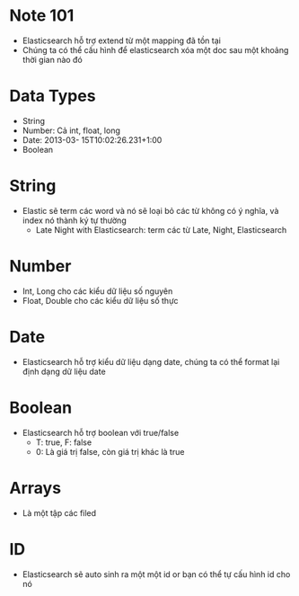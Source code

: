 # Note 101
* Elasticsearch hỗ trợ extend từ một mapping đã tồn tại
* Chúng ta có thể cấu hình để elasticsearch xóa một doc sau một khoảng thời gian nào đó

# Data Types
* String
* Number: Cả int, float, long
* Date: 2013-03-  15T10:02:26.231+1:00
* Boolean

# String
* Elastic sẽ term các word và nó sẽ loại bỏ các từ không có ý nghĩa, và index nó thành ký tự thường
    * Late Night with Elasticsearch: term các từ Late, Night, Elasticsearch

# Number
* Int, Long cho các kiểu dữ liệu số nguyên
* Float, Double cho các kiểu dữ liệu số  thực

# Date
* Elasticsearch hỗ  trợ kiểu dữ liệu dạng date, chúng ta có thể format lại định dạng dữ liệu date

# Boolean
* Elasticsearch hỗ trợ boolean với true/false
    * T: true, F: false
    * 0: Là giá trị false, còn giá trị khác là true

# Arrays
* Là một tập các filed

# ID
* Elasticsearch sẽ auto sinh ra một một id or bạn có thể tự cấu hình id cho nó